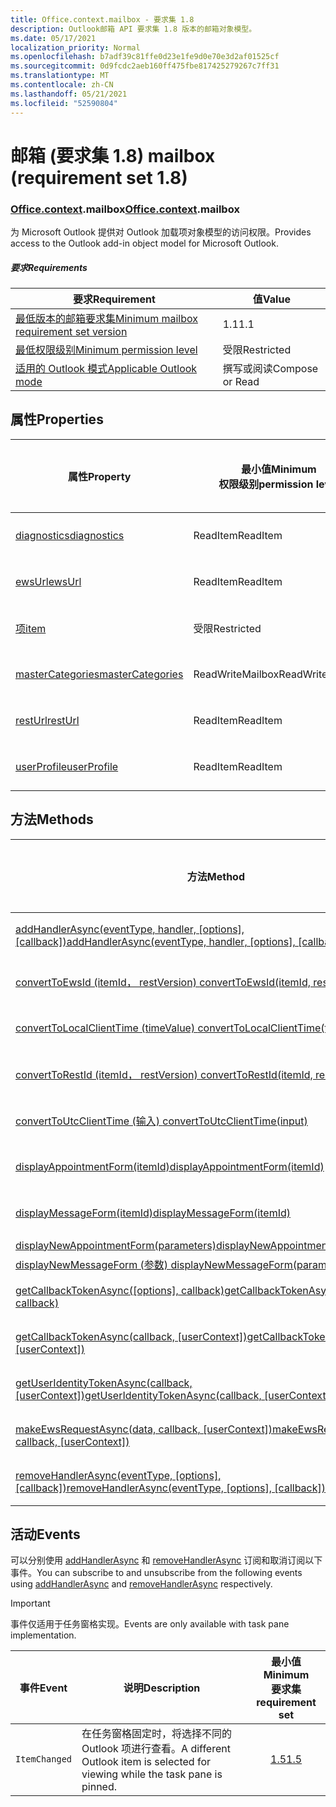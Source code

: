 ```yaml
---
title: Office.context.mailbox - 要求集 1.8
description: Outlook邮箱 API 要求集 1.8 版本的邮箱对象模型。
ms.date: 05/17/2021
localization_priority: Normal
ms.openlocfilehash: b7adf39c81ffe0d23e1fe9d0e70e3d2af01525cf
ms.sourcegitcommit: 0d9fcdc2aeb160ff475fbe817425279267c7ff31
ms.translationtype: MT
ms.contentlocale: zh-CN
ms.lasthandoff: 05/21/2021
ms.locfileid: "52590804"
---
```

# <a name="mailbox-requirement-set-18"></a><span data-ttu-id="e5bf3-103">邮箱 (要求集 1.8) </span><span class="sxs-lookup"><span data-stu-id="e5bf3-103">mailbox (requirement set 1.8)</span></span>

### <a name="officecontextmailbox"></a><span data-ttu-id="e5bf3-104">[Office](office.md)[.context](office.context.md).mailbox</span><span class="sxs-lookup"><span data-stu-id="e5bf3-104">[Office](office.md)[.context](office.context.md).mailbox</span></span>

<span data-ttu-id="e5bf3-105">为 Microsoft Outlook 提供对 Outlook 加载项对象模型的访问权限。</span><span class="sxs-lookup"><span data-stu-id="e5bf3-105">Provides access to the Outlook add-in object model for Microsoft Outlook.</span></span>

##### <a name="requirements"></a><span data-ttu-id="e5bf3-106">要求</span><span class="sxs-lookup"><span data-stu-id="e5bf3-106">Requirements</span></span>

|<span data-ttu-id="e5bf3-107">要求</span><span class="sxs-lookup"><span data-stu-id="e5bf3-107">Requirement</span></span>| <span data-ttu-id="e5bf3-108">值</span><span class="sxs-lookup"><span data-stu-id="e5bf3-108">Value</span></span>|
|---|---|
|[<span data-ttu-id="e5bf3-109">最低版本的邮箱要求集</span><span class="sxs-lookup"><span data-stu-id="e5bf3-109">Minimum mailbox requirement set version</span></span>](../../requirement-sets/outlook-api-requirement-sets.md)| <span data-ttu-id="e5bf3-110">1.1</span><span class="sxs-lookup"><span data-stu-id="e5bf3-110">1.1</span></span>|
|[<span data-ttu-id="e5bf3-111">最低权限级别</span><span class="sxs-lookup"><span data-stu-id="e5bf3-111">Minimum permission level</span></span>](../../../outlook/understanding-outlook-add-in-permissions.md)| <span data-ttu-id="e5bf3-112">受限</span><span class="sxs-lookup"><span data-stu-id="e5bf3-112">Restricted</span></span>|
|[<span data-ttu-id="e5bf3-113">适用的 Outlook 模式</span><span class="sxs-lookup"><span data-stu-id="e5bf3-113">Applicable Outlook mode</span></span>](../../../outlook/outlook-add-ins-overview.md#extension-points)| <span data-ttu-id="e5bf3-114">撰写或阅读</span><span class="sxs-lookup"><span data-stu-id="e5bf3-114">Compose or Read</span></span>|

## <a name="properties"></a><span data-ttu-id="e5bf3-115">属性</span><span class="sxs-lookup"><span data-stu-id="e5bf3-115">Properties</span></span>

| <span data-ttu-id="e5bf3-116">属性</span><span class="sxs-lookup"><span data-stu-id="e5bf3-116">Property</span></span> | <span data-ttu-id="e5bf3-117">最小值</span><span class="sxs-lookup"><span data-stu-id="e5bf3-117">Minimum</span></span><br><span data-ttu-id="e5bf3-118">权限级别</span><span class="sxs-lookup"><span data-stu-id="e5bf3-118">permission level</span></span> | <span data-ttu-id="e5bf3-119">模式</span><span class="sxs-lookup"><span data-stu-id="e5bf3-119">Modes</span></span> | <span data-ttu-id="e5bf3-120">返回类型</span><span class="sxs-lookup"><span data-stu-id="e5bf3-120">Return type</span></span> | <span data-ttu-id="e5bf3-121">最小值</span><span class="sxs-lookup"><span data-stu-id="e5bf3-121">Minimum</span></span><br><span data-ttu-id="e5bf3-122">要求集</span><span class="sxs-lookup"><span data-stu-id="e5bf3-122">requirement set</span></span> |
|---|---|---|---|:---:|
| [<span data-ttu-id="e5bf3-123">diagnostics</span><span class="sxs-lookup"><span data-stu-id="e5bf3-123">diagnostics</span></span>](/javascript/api/outlook/office.mailbox?view=outlook-js-1.8&preserve-view=true#diagnostics) | <span data-ttu-id="e5bf3-124">ReadItem</span><span class="sxs-lookup"><span data-stu-id="e5bf3-124">ReadItem</span></span> | <span data-ttu-id="e5bf3-125">撰写</span><span class="sxs-lookup"><span data-stu-id="e5bf3-125">Compose</span></span><br><span data-ttu-id="e5bf3-126">阅读</span><span class="sxs-lookup"><span data-stu-id="e5bf3-126">Read</span></span> | [<span data-ttu-id="e5bf3-127">Diagnostics</span><span class="sxs-lookup"><span data-stu-id="e5bf3-127">Diagnostics</span></span>](/javascript/api/outlook/office.diagnostics?view=outlook-js-1.8&preserve-view=true) | [<span data-ttu-id="e5bf3-128">1.1</span><span class="sxs-lookup"><span data-stu-id="e5bf3-128">1.1</span></span>](../requirement-set-1.1/outlook-requirement-set-1.1.md) |
| [<span data-ttu-id="e5bf3-129">ewsUrl</span><span class="sxs-lookup"><span data-stu-id="e5bf3-129">ewsUrl</span></span>](/javascript/api/outlook/office.mailbox?view=outlook-js-1.8&preserve-view=true#ewsurl) | <span data-ttu-id="e5bf3-130">ReadItem</span><span class="sxs-lookup"><span data-stu-id="e5bf3-130">ReadItem</span></span> | <span data-ttu-id="e5bf3-131">撰写</span><span class="sxs-lookup"><span data-stu-id="e5bf3-131">Compose</span></span><br><span data-ttu-id="e5bf3-132">阅读</span><span class="sxs-lookup"><span data-stu-id="e5bf3-132">Read</span></span> | <span data-ttu-id="e5bf3-133">字符串</span><span class="sxs-lookup"><span data-stu-id="e5bf3-133">String</span></span> | [<span data-ttu-id="e5bf3-134">1.1</span><span class="sxs-lookup"><span data-stu-id="e5bf3-134">1.1</span></span>](../requirement-set-1.1/outlook-requirement-set-1.1.md) |
| [<span data-ttu-id="e5bf3-135">项</span><span class="sxs-lookup"><span data-stu-id="e5bf3-135">item</span></span>](office.context.mailbox.item.md) | <span data-ttu-id="e5bf3-136">受限</span><span class="sxs-lookup"><span data-stu-id="e5bf3-136">Restricted</span></span> | <span data-ttu-id="e5bf3-137">撰写</span><span class="sxs-lookup"><span data-stu-id="e5bf3-137">Compose</span></span><br><span data-ttu-id="e5bf3-138">阅读</span><span class="sxs-lookup"><span data-stu-id="e5bf3-138">Read</span></span> | [<span data-ttu-id="e5bf3-139">项目</span><span class="sxs-lookup"><span data-stu-id="e5bf3-139">Item</span></span>](/javascript/api/outlook/office.item?view=outlook-js-1.8&preserve-view=true) | [<span data-ttu-id="e5bf3-140">1.1</span><span class="sxs-lookup"><span data-stu-id="e5bf3-140">1.1</span></span>](../requirement-set-1.1/outlook-requirement-set-1.1.md) |
| [<span data-ttu-id="e5bf3-141">masterCategories</span><span class="sxs-lookup"><span data-stu-id="e5bf3-141">masterCategories</span></span>](/javascript/api/outlook/office.mailbox?view=outlook-js-1.8&preserve-view=true#mastercategories) | <span data-ttu-id="e5bf3-142">ReadWriteMailbox</span><span class="sxs-lookup"><span data-stu-id="e5bf3-142">ReadWriteMailbox</span></span> | <span data-ttu-id="e5bf3-143">撰写</span><span class="sxs-lookup"><span data-stu-id="e5bf3-143">Compose</span></span><br><span data-ttu-id="e5bf3-144">阅读</span><span class="sxs-lookup"><span data-stu-id="e5bf3-144">Read</span></span> | [<span data-ttu-id="e5bf3-145">MasterCategories</span><span class="sxs-lookup"><span data-stu-id="e5bf3-145">MasterCategories</span></span>](/javascript/api/outlook/office.mastercategories?view=outlook-js-1.8&preserve-view=true) | [<span data-ttu-id="e5bf3-146">1.8</span><span class="sxs-lookup"><span data-stu-id="e5bf3-146">1.8</span></span>](../requirement-set-1.8/outlook-requirement-set-1.8.md) |
| [<span data-ttu-id="e5bf3-147">restUrl</span><span class="sxs-lookup"><span data-stu-id="e5bf3-147">restUrl</span></span>](/javascript/api/outlook/office.mailbox?view=outlook-js-1.8&preserve-view=true#resturl) | <span data-ttu-id="e5bf3-148">ReadItem</span><span class="sxs-lookup"><span data-stu-id="e5bf3-148">ReadItem</span></span> | <span data-ttu-id="e5bf3-149">撰写</span><span class="sxs-lookup"><span data-stu-id="e5bf3-149">Compose</span></span><br><span data-ttu-id="e5bf3-150">阅读</span><span class="sxs-lookup"><span data-stu-id="e5bf3-150">Read</span></span> | <span data-ttu-id="e5bf3-151">字符串</span><span class="sxs-lookup"><span data-stu-id="e5bf3-151">String</span></span> | [<span data-ttu-id="e5bf3-152">1.5</span><span class="sxs-lookup"><span data-stu-id="e5bf3-152">1.5</span></span>](../requirement-set-1.5/outlook-requirement-set-1.5.md) |
| [<span data-ttu-id="e5bf3-153">userProfile</span><span class="sxs-lookup"><span data-stu-id="e5bf3-153">userProfile</span></span>](/javascript/api/outlook/office.mailbox?view=outlook-js-1.8&preserve-view=true#userprofile) | <span data-ttu-id="e5bf3-154">ReadItem</span><span class="sxs-lookup"><span data-stu-id="e5bf3-154">ReadItem</span></span> | <span data-ttu-id="e5bf3-155">撰写</span><span class="sxs-lookup"><span data-stu-id="e5bf3-155">Compose</span></span><br><span data-ttu-id="e5bf3-156">阅读</span><span class="sxs-lookup"><span data-stu-id="e5bf3-156">Read</span></span> | [<span data-ttu-id="e5bf3-157">UserProfile</span><span class="sxs-lookup"><span data-stu-id="e5bf3-157">UserProfile</span></span>](/javascript/api/outlook/office.userprofile?view=outlook-js-1.8&preserve-view=true) | [<span data-ttu-id="e5bf3-158">1.1</span><span class="sxs-lookup"><span data-stu-id="e5bf3-158">1.1</span></span>](../requirement-set-1.1/outlook-requirement-set-1.1.md) |

## <a name="methods"></a><span data-ttu-id="e5bf3-159">方法</span><span class="sxs-lookup"><span data-stu-id="e5bf3-159">Methods</span></span>

| <span data-ttu-id="e5bf3-160">方法</span><span class="sxs-lookup"><span data-stu-id="e5bf3-160">Method</span></span> | <span data-ttu-id="e5bf3-161">最小值</span><span class="sxs-lookup"><span data-stu-id="e5bf3-161">Minimum</span></span><br><span data-ttu-id="e5bf3-162">权限级别</span><span class="sxs-lookup"><span data-stu-id="e5bf3-162">permission level</span></span> | <span data-ttu-id="e5bf3-163">模式</span><span class="sxs-lookup"><span data-stu-id="e5bf3-163">Modes</span></span> | <span data-ttu-id="e5bf3-164">最小值</span><span class="sxs-lookup"><span data-stu-id="e5bf3-164">Minimum</span></span><br><span data-ttu-id="e5bf3-165">要求集</span><span class="sxs-lookup"><span data-stu-id="e5bf3-165">requirement set</span></span> |
|---|---|---|:---:|
| <span data-ttu-id="e5bf3-166">[addHandlerAsync(eventType, handler, [options], [callback])](/javascript/api/outlook/office.mailbox?view=outlook-js-1.8&preserve-view=true#addhandlerasync-eventtype--handler--options--callback-)</span><span class="sxs-lookup"><span data-stu-id="e5bf3-166">[addHandlerAsync(eventType, handler, [options], [callback])](/javascript/api/outlook/office.mailbox?view=outlook-js-1.8&preserve-view=true#addhandlerasync-eventtype--handler--options--callback-)</span></span> | <span data-ttu-id="e5bf3-167">ReadItem</span><span class="sxs-lookup"><span data-stu-id="e5bf3-167">ReadItem</span></span> | <span data-ttu-id="e5bf3-168">撰写</span><span class="sxs-lookup"><span data-stu-id="e5bf3-168">Compose</span></span><br><span data-ttu-id="e5bf3-169">阅读</span><span class="sxs-lookup"><span data-stu-id="e5bf3-169">Read</span></span> | [<span data-ttu-id="e5bf3-170">1.5</span><span class="sxs-lookup"><span data-stu-id="e5bf3-170">1.5</span></span>](../requirement-set-1.5/outlook-requirement-set-1.5.md) |
| [<span data-ttu-id="e5bf3-171">convertToEwsId (itemId， restVersion) </span><span class="sxs-lookup"><span data-stu-id="e5bf3-171">convertToEwsId(itemId, restVersion)</span></span>](/javascript/api/outlook/office.mailbox?view=outlook-js-1.8&preserve-view=true#converttoewsid-itemid--restversion-) | <span data-ttu-id="e5bf3-172">受限</span><span class="sxs-lookup"><span data-stu-id="e5bf3-172">Restricted</span></span> | <span data-ttu-id="e5bf3-173">撰写</span><span class="sxs-lookup"><span data-stu-id="e5bf3-173">Compose</span></span><br><span data-ttu-id="e5bf3-174">阅读</span><span class="sxs-lookup"><span data-stu-id="e5bf3-174">Read</span></span> | [<span data-ttu-id="e5bf3-175">1.3</span><span class="sxs-lookup"><span data-stu-id="e5bf3-175">1.3</span></span>](../requirement-set-1.3/outlook-requirement-set-1.3.md) |
| [<span data-ttu-id="e5bf3-176">convertToLocalClientTime (timeValue) </span><span class="sxs-lookup"><span data-stu-id="e5bf3-176">convertToLocalClientTime(timeValue)</span></span>](/javascript/api/outlook/office.mailbox?view=outlook-js-1.8&preserve-view=true#converttolocalclienttime-timevalue-) | <span data-ttu-id="e5bf3-177">ReadItem</span><span class="sxs-lookup"><span data-stu-id="e5bf3-177">ReadItem</span></span> | <span data-ttu-id="e5bf3-178">撰写</span><span class="sxs-lookup"><span data-stu-id="e5bf3-178">Compose</span></span><br><span data-ttu-id="e5bf3-179">阅读</span><span class="sxs-lookup"><span data-stu-id="e5bf3-179">Read</span></span> | [<span data-ttu-id="e5bf3-180">1.1</span><span class="sxs-lookup"><span data-stu-id="e5bf3-180">1.1</span></span>](../requirement-set-1.1/outlook-requirement-set-1.1.md) |
| [<span data-ttu-id="e5bf3-181">convertToRestId (itemId， restVersion) </span><span class="sxs-lookup"><span data-stu-id="e5bf3-181">convertToRestId(itemId, restVersion)</span></span>](/javascript/api/outlook/office.mailbox?view=outlook-js-1.8&preserve-view=true#converttorestid-itemid--restversion-) | <span data-ttu-id="e5bf3-182">受限</span><span class="sxs-lookup"><span data-stu-id="e5bf3-182">Restricted</span></span> | <span data-ttu-id="e5bf3-183">撰写</span><span class="sxs-lookup"><span data-stu-id="e5bf3-183">Compose</span></span><br><span data-ttu-id="e5bf3-184">阅读</span><span class="sxs-lookup"><span data-stu-id="e5bf3-184">Read</span></span> | [<span data-ttu-id="e5bf3-185">1.3</span><span class="sxs-lookup"><span data-stu-id="e5bf3-185">1.3</span></span>](../requirement-set-1.3/outlook-requirement-set-1.3.md) |
| [<span data-ttu-id="e5bf3-186">convertToUtcClientTime (输入) </span><span class="sxs-lookup"><span data-stu-id="e5bf3-186">convertToUtcClientTime(input)</span></span>](/javascript/api/outlook/office.mailbox?view=outlook-js-1.8&preserve-view=true#converttoutcclienttime-input-) | <span data-ttu-id="e5bf3-187">ReadItem</span><span class="sxs-lookup"><span data-stu-id="e5bf3-187">ReadItem</span></span> | <span data-ttu-id="e5bf3-188">撰写</span><span class="sxs-lookup"><span data-stu-id="e5bf3-188">Compose</span></span><br><span data-ttu-id="e5bf3-189">阅读</span><span class="sxs-lookup"><span data-stu-id="e5bf3-189">Read</span></span> | [<span data-ttu-id="e5bf3-190">1.1</span><span class="sxs-lookup"><span data-stu-id="e5bf3-190">1.1</span></span>](../requirement-set-1.1/outlook-requirement-set-1.1.md) |
| [<span data-ttu-id="e5bf3-191">displayAppointmentForm(itemId)</span><span class="sxs-lookup"><span data-stu-id="e5bf3-191">displayAppointmentForm(itemId)</span></span>](/javascript/api/outlook/office.mailbox?view=outlook-js-1.8&preserve-view=true#displayappointmentform-itemid-) | <span data-ttu-id="e5bf3-192">ReadItem</span><span class="sxs-lookup"><span data-stu-id="e5bf3-192">ReadItem</span></span> | <span data-ttu-id="e5bf3-193">撰写</span><span class="sxs-lookup"><span data-stu-id="e5bf3-193">Compose</span></span><br><span data-ttu-id="e5bf3-194">阅读</span><span class="sxs-lookup"><span data-stu-id="e5bf3-194">Read</span></span> | [<span data-ttu-id="e5bf3-195">1.1</span><span class="sxs-lookup"><span data-stu-id="e5bf3-195">1.1</span></span>](../requirement-set-1.1/outlook-requirement-set-1.1.md) |
| [<span data-ttu-id="e5bf3-196">displayMessageForm(itemId)</span><span class="sxs-lookup"><span data-stu-id="e5bf3-196">displayMessageForm(itemId)</span></span>](/javascript/api/outlook/office.mailbox?view=outlook-js-1.8&preserve-view=true#displaymessageform-itemid-) | <span data-ttu-id="e5bf3-197">ReadItem</span><span class="sxs-lookup"><span data-stu-id="e5bf3-197">ReadItem</span></span> | <span data-ttu-id="e5bf3-198">撰写</span><span class="sxs-lookup"><span data-stu-id="e5bf3-198">Compose</span></span><br><span data-ttu-id="e5bf3-199">阅读</span><span class="sxs-lookup"><span data-stu-id="e5bf3-199">Read</span></span> | [<span data-ttu-id="e5bf3-200">1.1</span><span class="sxs-lookup"><span data-stu-id="e5bf3-200">1.1</span></span>](../requirement-set-1.1/outlook-requirement-set-1.1.md) |
| [<span data-ttu-id="e5bf3-201">displayNewAppointmentForm(parameters)</span><span class="sxs-lookup"><span data-stu-id="e5bf3-201">displayNewAppointmentForm(parameters)</span></span>](/javascript/api/outlook/office.mailbox?view=outlook-js-1.8&preserve-view=true#displaynewappointmentform-parameters-) | <span data-ttu-id="e5bf3-202">ReadItem</span><span class="sxs-lookup"><span data-stu-id="e5bf3-202">ReadItem</span></span> | <span data-ttu-id="e5bf3-203">阅读</span><span class="sxs-lookup"><span data-stu-id="e5bf3-203">Read</span></span> | [<span data-ttu-id="e5bf3-204">1.1</span><span class="sxs-lookup"><span data-stu-id="e5bf3-204">1.1</span></span>](../requirement-set-1.1/outlook-requirement-set-1.1.md) |
| [<span data-ttu-id="e5bf3-205">displayNewMessageForm (参数) </span><span class="sxs-lookup"><span data-stu-id="e5bf3-205">displayNewMessageForm(parameters)</span></span>](/javascript/api/outlook/office.mailbox?view=outlook-js-1.8&preserve-view=true#displaynewmessageform-parameters-) | <span data-ttu-id="e5bf3-206">ReadItem</span><span class="sxs-lookup"><span data-stu-id="e5bf3-206">ReadItem</span></span> | <span data-ttu-id="e5bf3-207">阅读</span><span class="sxs-lookup"><span data-stu-id="e5bf3-207">Read</span></span> | [<span data-ttu-id="e5bf3-208">1.6</span><span class="sxs-lookup"><span data-stu-id="e5bf3-208">1.6</span></span>](../requirement-set-1.6/outlook-requirement-set-1.6.md) |
| <span data-ttu-id="e5bf3-209">[getCallbackTokenAsync([options], callback)](/javascript/api/outlook/office.mailbox?view=outlook-js-1.8&preserve-view=true#getcallbacktokenasync-options--callback-)</span><span class="sxs-lookup"><span data-stu-id="e5bf3-209">[getCallbackTokenAsync([options], callback)](/javascript/api/outlook/office.mailbox?view=outlook-js-1.8&preserve-view=true#getcallbacktokenasync-options--callback-)</span></span> | <span data-ttu-id="e5bf3-210">ReadItem</span><span class="sxs-lookup"><span data-stu-id="e5bf3-210">ReadItem</span></span> | <span data-ttu-id="e5bf3-211">撰写</span><span class="sxs-lookup"><span data-stu-id="e5bf3-211">Compose</span></span><br><span data-ttu-id="e5bf3-212">阅读</span><span class="sxs-lookup"><span data-stu-id="e5bf3-212">Read</span></span> | [<span data-ttu-id="e5bf3-213">1.5</span><span class="sxs-lookup"><span data-stu-id="e5bf3-213">1.5</span></span>](../requirement-set-1.5/outlook-requirement-set-1.5.md) |
| <span data-ttu-id="e5bf3-214">[getCallbackTokenAsync(callback, [userContext])](/javascript/api/outlook/office.mailbox?view=outlook-js-1.8&preserve-view=true#getcallbacktokenasync-callback--usercontext-)</span><span class="sxs-lookup"><span data-stu-id="e5bf3-214">[getCallbackTokenAsync(callback, [userContext])](/javascript/api/outlook/office.mailbox?view=outlook-js-1.8&preserve-view=true#getcallbacktokenasync-callback--usercontext-)</span></span> | <span data-ttu-id="e5bf3-215">ReadItem</span><span class="sxs-lookup"><span data-stu-id="e5bf3-215">ReadItem</span></span> | <span data-ttu-id="e5bf3-216">撰写</span><span class="sxs-lookup"><span data-stu-id="e5bf3-216">Compose</span></span><br><span data-ttu-id="e5bf3-217">阅读</span><span class="sxs-lookup"><span data-stu-id="e5bf3-217">Read</span></span> | [<span data-ttu-id="e5bf3-218">1.3</span><span class="sxs-lookup"><span data-stu-id="e5bf3-218">1.3</span></span>](../requirement-set-1.3/outlook-requirement-set-1.3.md)<br>[<span data-ttu-id="e5bf3-219">1.1</span><span class="sxs-lookup"><span data-stu-id="e5bf3-219">1.1</span></span>](../requirement-set-1.1/outlook-requirement-set-1.1.md) |
| <span data-ttu-id="e5bf3-220">[getUserIdentityTokenAsync(callback, [userContext])](/javascript/api/outlook/office.mailbox?view=outlook-js-1.8&preserve-view=true#getuseridentitytokenasync-callback--usercontext-)</span><span class="sxs-lookup"><span data-stu-id="e5bf3-220">[getUserIdentityTokenAsync(callback, [userContext])](/javascript/api/outlook/office.mailbox?view=outlook-js-1.8&preserve-view=true#getuseridentitytokenasync-callback--usercontext-)</span></span> | <span data-ttu-id="e5bf3-221">ReadItem</span><span class="sxs-lookup"><span data-stu-id="e5bf3-221">ReadItem</span></span> | <span data-ttu-id="e5bf3-222">撰写</span><span class="sxs-lookup"><span data-stu-id="e5bf3-222">Compose</span></span><br><span data-ttu-id="e5bf3-223">阅读</span><span class="sxs-lookup"><span data-stu-id="e5bf3-223">Read</span></span> | [<span data-ttu-id="e5bf3-224">1.1</span><span class="sxs-lookup"><span data-stu-id="e5bf3-224">1.1</span></span>](../requirement-set-1.1/outlook-requirement-set-1.1.md) |
| <span data-ttu-id="e5bf3-225">[makeEwsRequestAsync(data, callback, [userContext])](/javascript/api/outlook/office.mailbox?view=outlook-js-1.8&preserve-view=true#makeewsrequestasync-data--callback--usercontext-)</span><span class="sxs-lookup"><span data-stu-id="e5bf3-225">[makeEwsRequestAsync(data, callback, [userContext])](/javascript/api/outlook/office.mailbox?view=outlook-js-1.8&preserve-view=true#makeewsrequestasync-data--callback--usercontext-)</span></span> | <span data-ttu-id="e5bf3-226">ReadWriteMailbox</span><span class="sxs-lookup"><span data-stu-id="e5bf3-226">ReadWriteMailbox</span></span> | <span data-ttu-id="e5bf3-227">撰写</span><span class="sxs-lookup"><span data-stu-id="e5bf3-227">Compose</span></span><br><span data-ttu-id="e5bf3-228">阅读</span><span class="sxs-lookup"><span data-stu-id="e5bf3-228">Read</span></span> | [<span data-ttu-id="e5bf3-229">1.1</span><span class="sxs-lookup"><span data-stu-id="e5bf3-229">1.1</span></span>](../requirement-set-1.1/outlook-requirement-set-1.1.md) |
| <span data-ttu-id="e5bf3-230">[removeHandlerAsync(eventType, [options], [callback])](/javascript/api/outlook/office.mailbox?view=outlook-js-1.8&preserve-view=true#removehandlerasync-eventtype--options--callback-)</span><span class="sxs-lookup"><span data-stu-id="e5bf3-230">[removeHandlerAsync(eventType, [options], [callback])](/javascript/api/outlook/office.mailbox?view=outlook-js-1.8&preserve-view=true#removehandlerasync-eventtype--options--callback-)</span></span> | <span data-ttu-id="e5bf3-231">ReadItem</span><span class="sxs-lookup"><span data-stu-id="e5bf3-231">ReadItem</span></span> | <span data-ttu-id="e5bf3-232">撰写</span><span class="sxs-lookup"><span data-stu-id="e5bf3-232">Compose</span></span><br><span data-ttu-id="e5bf3-233">阅读</span><span class="sxs-lookup"><span data-stu-id="e5bf3-233">Read</span></span> | [<span data-ttu-id="e5bf3-234">1.5</span><span class="sxs-lookup"><span data-stu-id="e5bf3-234">1.5</span></span>](../requirement-set-1.5/outlook-requirement-set-1.5.md) |

## <a name="events"></a><span data-ttu-id="e5bf3-235">活动</span><span class="sxs-lookup"><span data-stu-id="e5bf3-235">Events</span></span>

<span data-ttu-id="e5bf3-236">可以分别使用 [addHandlerAsync](/javascript/api/outlook/office.mailbox?view=outlook-js-1.8&preserve-view=true#addhandlerasync-eventtype--handler--options--callback-) 和 [removeHandlerAsync](/javascript/api/outlook/office.mailbox?view=outlook-js-1.8&preserve-view=true#removehandlerasync-eventtype--options--callback-) 订阅和取消订阅以下事件。</span><span class="sxs-lookup"><span data-stu-id="e5bf3-236">You can subscribe to and unsubscribe from the following events using [addHandlerAsync](/javascript/api/outlook/office.mailbox?view=outlook-js-1.8&preserve-view=true#addhandlerasync-eventtype--handler--options--callback-) and [removeHandlerAsync](/javascript/api/outlook/office.mailbox?view=outlook-js-1.8&preserve-view=true#removehandlerasync-eventtype--options--callback-) respectively.</span></span>

> [!IMPORTANT]
> <span data-ttu-id="e5bf3-237">事件仅适用于任务窗格实现。</span><span class="sxs-lookup"><span data-stu-id="e5bf3-237">Events are only available with task pane implementation.</span></span>

| <span data-ttu-id="e5bf3-238">事件</span><span class="sxs-lookup"><span data-stu-id="e5bf3-238">Event</span></span> | <span data-ttu-id="e5bf3-239">说明</span><span class="sxs-lookup"><span data-stu-id="e5bf3-239">Description</span></span> | <span data-ttu-id="e5bf3-240">最小值</span><span class="sxs-lookup"><span data-stu-id="e5bf3-240">Minimum</span></span><br><span data-ttu-id="e5bf3-241">要求集</span><span class="sxs-lookup"><span data-stu-id="e5bf3-241">requirement set</span></span> |
|---|---|:---:|
|`ItemChanged`| <span data-ttu-id="e5bf3-242">在任务窗格固定时，将选择不同的 Outlook 项进行查看。</span><span class="sxs-lookup"><span data-stu-id="e5bf3-242">A different Outlook item is selected for viewing while the task pane is pinned.</span></span> | [<span data-ttu-id="e5bf3-243">1.5</span><span class="sxs-lookup"><span data-stu-id="e5bf3-243">1.5</span></span>](../requirement-set-1.5/outlook-requirement-set-1.5.md) |
